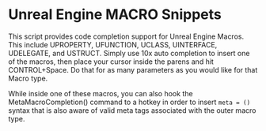 
# Unreal Engine MACRO Snippets
This script provides code completion support for Unreal Engine Macros. This include UPROPERTY, UFUNCTION, UCLASS, UINTERFACE, UDELEGATE, and USTRUCT. Simply use 10x auto completion to insert one of the macros, then place your cursor inside the parens and hit CONTROL+Space. Do that for as many parameters as you would like for that Macro type.

While inside one of these macros, you can also hook the MetaMacroCompletion() command to a hotkey in order to insert `meta = ()` syntax that is also aware of valid meta tags associated with the outer macro type. 